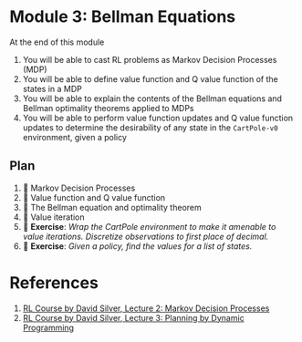 # Module 3: Bellman Equations

At the end of this module

1. You will be able to cast RL problems as Markov Decision Processes (MDP)
2. You will be able to define value function and Q value function of the states in a MDP
3. You will be able to explain the contents of the Bellman equations and Bellman optimality theorems applied to MDPs
4. You will be able to perform value function updates and Q value function updates to determine the desirability of 
any state in the `CartPole-v0` environment, given a policy

## Plan

1. :movie_camera: Markov Decision Processes
2. :movie_camera: Value function and Q value function
3. :movie_camera: The Bellman equation and optimality theorem
4. :movie_camera: Value iteration
5. :pencil: **Exercise**: *Wrap the CartPole environment to make it amenable to value iterations. Discretize observations to
first place of decimal.*
6. :pencil: **Exercise**: *Given a policy, find the values for a list of states.*

# References

1. [RL Course by David Silver, Lecture 2: Markov Decision Processes](https://www.youtube.com/watch?v=lfHX2hHRMVQ&t)
2. [RL Course by David Silver, Lecture 3: Planning by Dynamic Programming](https://www.youtube.com/watch?v=lfHX2hHRMVQ&t)
